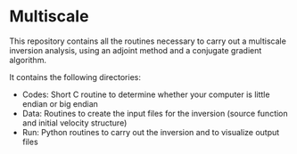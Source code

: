 # Multiscale

This repository contains all the routines necessary to carry out a multiscale inversion analysis, using an adjoint method and a conjugate gradient algorithm.

It contains the following directories:
- Codes: Short C routine to determine whether your computer is little endian or big endian
- Data: Routines to create the input files for the inversion (source function and initial velocity structure)
- Run: Python routines to carry out the inversion and to visualize output files
